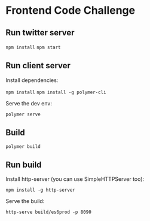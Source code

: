 #  Frontend Code Challenge

## Run twitter server
`npm install`
`npm start`

## Run client server
Install dependencies:

`npm install`
`npm install -g polymer-cli`

Serve the dev env:

`polymer serve`

## Build
`polymer build`

## Run build
Install http-server (you can use SimpleHTTPServer too):

`npm install -g http-server`

Serve the build:

`http-serve build/es6prod -p 8090`